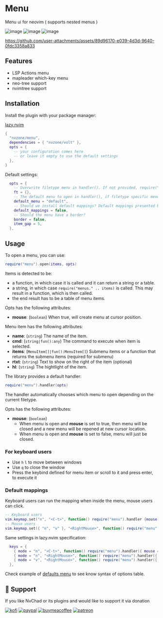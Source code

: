 # Menu
Menu ui for neovim ( supports nested menus ) 

![image](https://github.com/user-attachments/assets/c8402279-b86d-432f-ad11-14a76c887ab1)
![image](https://github.com/user-attachments/assets/6da0b1a6-54c5-4ecc-ab06-fce1f17595ac)
![image](https://github.com/user-attachments/assets/d70430e1-74d2-40dd-ba60-0b8919d53af6)

https://github.com/user-attachments/assets/89d96170-e039-4d3d-9640-0fdc3358a833

## Features

- LSP Actions menu
- mapleader which-key menu
- neo-tree support
- nvimtree support

## Installation

Install the plugin with your package manager:

[lazy.nvim](https://github.com/folke/lazy.nvim)

```lua
{
  "nvzone/menu",
  dependencies = { "nvzone/volt" },
  opts = {
    -- your configuration comes here
    -- or leave it empty to use the default settings
  },
}
```

Default settings:

```lua
  opts = {
    -- Overwrite filetype menu in handler(). If not provided, require("menus.ft." .. filetype) is tried to load the menu.
    ft = {},
    -- The default menu to open in handler(), if filetype specific menu is not found.
    default_menu = "default",
    -- Should we install default mappings? Default mappings presented below.
    default_mappings = false,
    -- Should the menu have a border?
    border = false,
    item_gap = 5,
  },
```

## Usage

To open a menu, you can use:

```lua
require("menu").open(items, opts) 
```

Items is detected to be:
- a function, in which case it is called and it can return a string or a table.
- a string, in which case `require("menus." .. items)` is called. This may result in a function, which is then called.
- the end result has to be a table of menu items.

Opts has the following attributes:
- **mouse**: (`boolean`) When true, will create menu at cursor position.

Menu item has the following attributes:
- **name**: (`string`) The name of the item.
- **cmd**: (`string|fun():any`) The command to execute when item is selected.
- **items**: (`MenuItem[]|fun():MenuItem[]`) Submenu items or a function that returns the submenu items (required for submenu)
- **rtxt**: (`string`) Text to show on the right of the item (optional)
- **hl**: (`string`) The hightlight of the item.

The library provides a default handler:

```lua
require("menu").handler(opts)
```

The handler automatically chooses which menu to open depending on the current filetype.

Opts has the following attributes:
- **mouse**: (`boolean`) 
  - When menu is open and **mouse** is set to true, then menu will be closed and a new menu will be repened at new cursor location.
  - When menu is open and **mouse** is set to false, menu will just be closed.

### For keyboard users

- Use `h` `l` to move between windows 
- Use `q` to close the window
- Press the keybind defined for menu item or scroll to it and press enter, to execute it

### Default mappings

Keyboard users can run the mapping when inside the menu, mouse users can click.

```lua
-- Keyboard users
vim.keymap.set("n", "<C-t>", function() require("menu").handler {mouse = false} end)
-- Mouse users
vim.keymap.set({ "n", "v" }, "<RightMouse>", function() require("menu").handler {mouse = true} end)
```

Same settings in lazy.nvim specification:

```lua
  keys = {
    { mode = "n", "<C-t>", function() require("menu").handler({ mouse = false }) end },
    { mode = "n", "<RightMouse>", function() require("menu").handler({ mouse = true }) end },
    { mode = "v", "<RightMouse>", function() require("menu").handler({ mouse = true }) end },
  },
```

Check example of [defaults menu](https://github.com/NvChad/menu/blob/main/lua/menus/default.lua) to see know syntax of options table.

## :gift_heart: Support

If you like NvChad or its plugins and would like to support it via donation

[![kofi](https://img.shields.io/badge/Ko--fi-F16061?style=for-the-badge&logo=ko-fi&logoColor=white)](https://ko-fi.com/siduck)
[![paypal](https://img.shields.io/badge/PayPal-00457C?style=for-the-badge&logo=paypal&logoColor=white)](https://paypal.me/siduck13)
[![buymeacoffee](https://img.shields.io/badge/Buy_Me_A_Coffee-FFDD00?style=for-the-badge&logo=buy-me-a-coffee&logoColor=black)](https://www.buymeacoffee.com/siduck)
[![patreon](https://img.shields.io/badge/Patreon-F96854?style=for-the-badge&logo=patreon&logoColor=white)](https://www.patreon.com/siduck)
